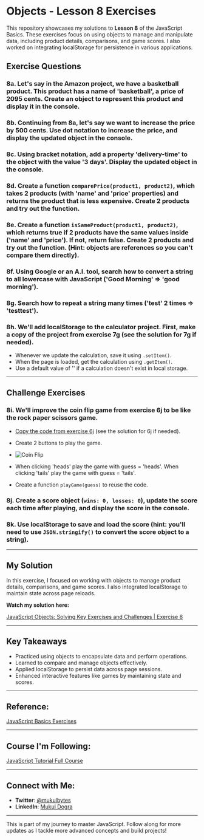 # Objects - Lesson 8 Exercises

This repository showcases my solutions to **Lesson 8** of the JavaScript Basics. These exercises focus on using objects to manage and manipulate data, including product details, comparisons, and game scores. I also worked on integrating localStorage for persistence in various applications.

## Exercise Questions

### 8a. Let's say in the Amazon project, we have a basketball product. This product has a name of 'basketball', a price of 2095 cents. Create an object to represent this product and display it in the console.

### 8b. Continuing from 8a, let's say we want to increase the price by 500 cents. Use dot notation to increase the price, and display the updated object in the console.

### 8c. Using bracket notation, add a property 'delivery-time' to the object with the value '3 days'. Display the updated object in the console.

### 8d. Create a function `comparePrice(product1, product2)`, which takes 2 products (with 'name' and 'price' properties) and returns the product that is less expensive. Create 2 products and try out the function.

### 8e. Create a function `isSameProduct(product1, product2)`, which returns true if 2 products have the same values inside ('name' and 'price'). If not, return false. Create 2 products and try out the function. (Hint: objects are references so you can't compare them directly).

### 8f. Using Google or an A.I. tool, search how to convert a string to all lowercase with JavaScript ('Good Morning' => 'good morning').

### 8g. Search how to repeat a string many times ('test' 2 times => 'testtest').

### 8h. We'll add localStorage to the calculator project. First, make a copy of the project from exercise 7g (see the solution for 7g if needed).

- Whenever we update the calculation, save it using `.setItem()`.
- When the page is loaded, get the calculation using `.getItem()`.
- Use a default value of '' if a calculation doesn't exist in local storage.

---

## Challenge Exercises

### 8i. We'll improve the coin flip game from exercise 6j to be like the rock paper scissors game.

- [Copy the code from exercise 6j](<https://github.com/mukulbytes/js-projects-and-exercises/blob/master/Exercises/Exercise-6-(Booleans%20and%20If-Statements)/6f%20-%206j%20(Coin%20Flip).html>) (see the solution for 6j if needed).
- Create 2 buttons to play the game.

- ![Coin Flip](https://i.imgur.com/hKRx2FE.png)

- When clicking 'heads' play the game with guess = 'heads'. When clicking 'tails' play the game with guess = 'tails'.
- Create a function `playGame(guess)` to reuse the code.

### 8j. Create a score object (`wins: 0, losses: 0`), update the score each time after playing, and display the score in the console.

### 8k. Use localStorage to save and load the score (hint: you'll need to use `JSON.stringify()` to convert the score object to a string).

---

## My Solution

In this exercise, I focused on working with objects to manage product details, comparisons, and game scores. I also integrated localStorage to maintain state across page reloads.

**Watch my solution here:**

[JavaScript Objects: Solving Key Exercises and Challenges | Exercise 8](https://youtu.be/NilpSzXPGdE?feature=shared)

---

## Key Takeaways

- Practiced using objects to encapsulate data and perform operations.
- Learned to compare and manage objects effectively.
- Applied localStorage to persist data across page sessions.
- Enhanced interactive features like games by maintaining state and scores.

---

## Reference:

[JavaScript Basics Exercises](https://github.com/SuperSimpleDev/javascript-course/tree/main/1-exercise-solutions/lesson-08)

---

## Course I'm Following:

[JavaScript Tutorial Full Course](https://www.youtube.com/watch?v=EerdGm-ehJQ)

---

## Connect with Me:

- **Twitter**: [@mukulbytes](https://x.com/mukulbytes)
- **LinkedIn**: [Mukul Dogra](https://www.linkedin.com/in/mukul-dogra-520345307/)

---

This is part of my journey to master JavaScript. Follow along for more updates as I tackle more advanced concepts and build projects!
